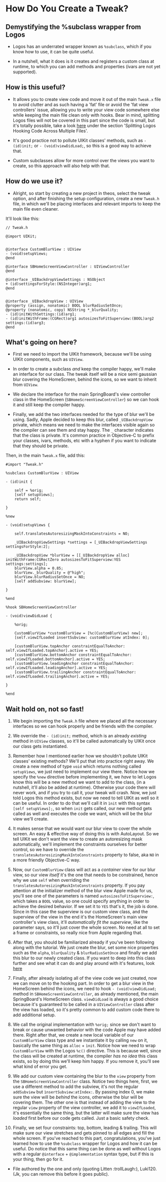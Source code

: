 # How Do You Create a Tweak?

## Demystifying the %subclass wrapper from Logos

* Logos has an underrated wrapper known as `%subclass`, which if you know how to use, it can be quite useful.

* In a nutshell, what it does is it creates and registers a custom class at runtime, to which you can add methods and properties (ivars are not yet supported).

## How is this useful?

* It allows you to create view code and move it out of the main `Tweak.x` file to avoid clutter and as such having a 'fat' file or avoid the 'fat view controllers' issue, allowing you to write your view code somewhere else while keeping the main file clean only with hooks. Bear in mind, splitting Logos files will not be covered in this part since the code is small, but it's totally possible, take a look [here](https://iphonedev.wiki/index.php?title=Logos&oldid=5734#Splitting_Logos_Hooking_Code_Across_Multiple_Files) under the section 'Splitting Logos Hooking Code Across Multiple Files'.

* It's good practice not to pollute UIKit classes' methods, such as `- (id)init;` or `- (void)viewDidLoad;`, so this is a good way to achieve that.

* Custom subclasses allow for more control over the views you want to create, so this approach will also help with that.

## How do we use it?

* Alright, so start by creating a new project in theos, select the tweak option, and after finishing the setup configuration, create a new `Tweak.h` file, in which we'll be placing interfaces and relevant imports to keep the main file even cleaner.

It'll look like this:


```objc
// Tweak.h

@import UIKit;


@interface CustomBlurView : UIView
- (void)setupViews;
@end

@interface SBHomeScreenViewController : UIViewController
@end

@interface _UIBackdropViewSettings : NSObject
+ (id)settingsForStyle:(NSInteger)arg1;
@end


@interface _UIBackdropView : UIView
@property (assign, nonatomic) BOOL blurRadiusSetOnce;
@property (nonatomic, copy) NSString *_blurQuality;
- (id)initWithSettings:(id)arg1;
- (id)initWithFrame:(CGRect)arg1 autosizesToFitSuperview:(BOOL)arg2 settings:(id)arg3;
@end
```

## What's going on here?

* First we need to import the UIKit framework, because we'll be using UIKit components, such as `UIView`.

* In order to create a subclass *and* keep the compiler happy, we'll make an interface for our class. The tweak itself will be a nice semi gaussian blur covering the HomeScreen, behind the icons, so we want to inherit from `UIView`.

* We declare the interface for the main SpringBoard's view controller class in the HomeScreen (`SBHomeScreenViewController`) so we can hook it and still keep the compiler happy.

* Finally, we add the two interfaces needed for the type of blur we'll be using. Sadly, Apple decided to keep this blur, called `_UIBackdropView` private, which means we need to make the interfaces visible again so the compiler can see them and stay happy. The `_` character indicates that the class is private. It's common practice in Objective-C to prefix your classes, ivars, methods, etc with a hyphen if you want to indicate that they should be private.

Then, in the main `Tweak.x` file, add this:

```objc
#import "Tweak.h"

%subclass CustomBlurView : UIView

- (id)init {

	self = %orig;
	[self setupViews];
	return self;

}

%new

- (void)setupViews {

	self.translatesAutoresizingMaskIntoConstraints = NO;

	_UIBackdropViewSettings *settings = [_UIBackdropViewSettings settingsForStyle:2];

	_UIBackdropView *blurView = [[_UIBackdropView alloc] initWithFrame:CGRectZero autosizesToFitSuperview:YES settings:settings];
	blurView.alpha = 0.85;
	blurView._blurQuality = @"high";
	blurView.blurRadiusSetOnce = NO;
	[self addSubview: blurView];

}

%end

%hook SBHomeScreenViewController

- (void)viewDidLoad {

	%orig;

	CustomBlurView *customBlurView = [%c(CustomBlurView) new];
	[self.viewIfLoaded insertSubview: customBlurView atIndex: 0];

	[customBlurView.topAnchor constraintEqualToAnchor: self.viewIfLoaded.topAnchor].active = YES;
	[customBlurView.bottomAnchor constraintEqualToAnchor: self.viewIfLoaded.bottomAnchor].active = YES;
	[customBlurView.leadingAnchor constraintEqualToAnchor: self.viewIfLoaded.leadingAnchor].active = YES;
	[customBlurView.trailingAnchor constraintEqualToAnchor: self.viewIfLoaded.trailingAnchor].active = YES;

}

%end

```
## Wait hold on, not so fast!

1. We begin importing the `Tweak.h` file where we placed all the necessary interfaces so we can hook properly and be friends with the compiler.

2. We override the `- (id)init;` method, which is an already *existing* method in `UIView` classes, so it'll be called automatically by UIKit once our class gets instantiated.

3. Remember how I mentioned earlier how we shouldn't pollute UIKit classes' existing methods? We'll put that into practice right away. We create a new method of type `void` which returns nothing called `setupViews`, we just need to implement our view there. Notice how we specify the `%new` directive before implementing it, we *have* to let Logos know this will be a new method we want to add to the class, (in a nutshell, it'll also be added at runtime). Otherwise your code there will never work, and if you try to call it, your tweak will crash. Now, we just told Logos this method exists, but now we need to tell UIKit as well so it can be useful. In order to do that we'll call it in `ìnit` with this syntax `[self setupViews];`, so when `init` gets called, our new method gets called as well and executes the code we want, which will be the blur view we'll create.

4. It makes sense that we would want our blur view to cover the whole screen. An easy & effective way of doing this is with AutoLayout. So we tell UIKit we don't want the view to create an autoresizing mask automatically, we'll implement the constraints ourselves for better control, so we have to override the `translatesAutoresizingMaskIntoConstraints` property to false, aka `NO` in a more friendly Objective-C way.

5. Now, our `CustomBlurView` class will act as a *container* view for our blur view, so our view *itself* it's the one that needs to be constrained, hence why we use `self` when overriding the `translatesAutoresizingMaskIntoConstraints` property. If you pay attention at the initializer method of the blur view Apple made for us, you'll see one of the parameters is named `autosizesToFitSuperview:`, which takes a `BOOL` value, so one could specify anything in order to achieve the desired behavior. If we set it to `YES` that's it, the job is done. Since in this case the superview is our custom view class, and the superview of the view in the end it's the HomeScreen's main view controller's view class, it'll *automatically fit the superview*, like the parameter says, so it'll just cover the whole screen. No need at all to set a frame or constraints, so really nice from Apple regarding that.

6. After that, you should be familiarized already if you've been following along with the tutorial. We just create the blur, set some nice properties such as the `alpha`, `blurQuality` & `blurRadiusSetOnce` and finally we add this blur to our newly created class. If you want to deep into this class further and see what it can do and play around with it's features, look [here](https://iphonedev.wiki/index.php/UIBackdropView)

7. Finally, after already isolating all of the view code we just created, now we can move on to the hooking part. In order to get a blur view in the HomeScreen behind the icons, we need to hook `- (void)viewDidLoad;` method in `SBHomeScreenViewController`, as already mentioned, the main SpringBoard's HomeScreen class. `viewDidLoad` is always a good choice because it's guaranteed to be called in a `UIViewController` class after the view has loaded, so it's pretty common to add custom code there to add additional setup.

8. We call the original implementation with `%orig;` since we don't want to break or cause unwanted behavior with the code Apple may have added there. Right after that, we create a new local variable of our `CustomBlurView` class type and we instantiate it by calling `new` on it, basically the same thing as `alloc` + `ìnit`. Notice how we need to wrap `CustomBlurView` with the Logos `%c()` directive. This is because well, since the class will be created at runtime, the compiler *has no idea* this class exists, so by doing this we'll keep him happy. If you remove it, you'll see what kind of error you get.

9. We add our custom view containing the blur to the `view` property from the `SBHomeScreenViewController` class. Notice two things here, first, we use a different method to add the subview, it's not the regular `addSubview` but `ìnsertSubview:atIndex:`. By passing index 0, we make sure the view will be *behind* the icons, otherwise the blur will be covering them. The other one is that instead of adding the view to the regular `view` property of the view controller, we add it to `viewIfLoaded`, it's essentially the same thing, but the latter will make sure the view has *loaded* first before our code gets called. Just a basic safety check.

10. Finally, we set four constraints: top, bottom, leading & trailing. This will make sure our view stretches and gets pinned to all edges and fill the whole screen. If you've reached to this part, congratulations, you've just learned how to use the `%subclass` wrapper for Logos and how it can be useful. Do notice that this same thing can be done as well without Logos with a regular `@interface` + `@implementation` syntax type, but if this is your thing, then go for it.

* File authored by the one and only (quoting Litten :trollLaugh:), Luki120. (Jk, you can remove this before it goes public).
